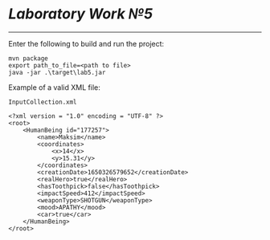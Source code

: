 # _Laboratory Work №5_
***
Enter the following to build and run the project:
~~~
mvn package
export path_to_file=<path to file>
java -jar .\target\lab5.jar 
~~~
Example of a valid XML file:

`InputCollection.xml`
~~~
<?xml version = "1.0" encoding = "UTF-8" ?>
<root>
    <HumanBeing id="177257">
        <name>Maksim</name>
        <coordinates>
            <x>14</x>
            <y>15.31</y>
        </coordinates>
        <creationDate>1650326579652</creationDate>
        <realHero>true</realHero>
        <hasToothpick>false</hasToothpick>
        <impactSpeed>412</impactSpeed>
        <weaponType>SHOTGUN</weaponType>
        <mood>APATHY</mood>
        <car>true</car>
    </HumanBeing>
</root>
~~~


